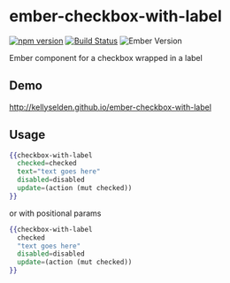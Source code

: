 # ember-checkbox-with-label

[![npm version](https://badge.fury.io/js/ember-checkbox-with-label.svg)](https://badge.fury.io/js/ember-checkbox-with-label)
[![Build Status](https://travis-ci.org/kellyselden/ember-checkbox-with-label.svg?branch=master)](https://travis-ci.org/kellyselden/ember-checkbox-with-label)
![Ember Version](https://embadge.io/v1/badge.svg?start=2.4.0)

Ember component for a checkbox wrapped in a label

## Demo

http://kellyselden.github.io/ember-checkbox-with-label

## Usage

```hbs
{{checkbox-with-label
  checked=checked
  text="text goes here"
  disabled=disabled
  update=(action (mut checked))
}}
```

or with positional params

```hbs
{{checkbox-with-label
  checked
  "text goes here"
  disabled=disabled
  update=(action (mut checked))
}}
```
